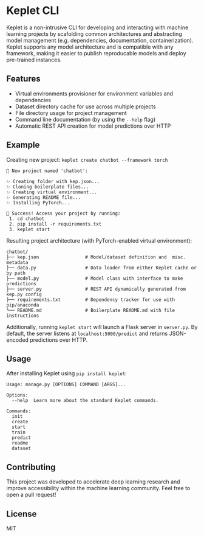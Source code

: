 # Keplet CLI
Keplet is a non-intrusive CLI for developing and interacting with machine learning projects by scafolding common architectures and abstracting model management (e.g. dependencies, documentation, containerization). Keplet supports any model architecture and is compatible with any framework, making it easier to publish reproducable models and deploy pre-trained instances.

## Features
- Virtual environments provisioner for environment variables and dependencies
- Dataset directory cache for use across multiple projects
- File directory usage for project management
- Command line documentation (by using the `--help` flag)
- Automatic REST API creation for model predictions over HTTP

## Example
Creating new project: `keplet create chatbot --framework torch`

```
🤖 New project named 'chatbot':

✨ Creating folder with kep.json...
✨ Cloning boilerplate files...
✨ Creating virtual environment...
✨ Generating README file...
✨ Installing PyTorch...

🤖 Success! Access your project by running:
 1. cd chatbot
 2. pip install -r requirements.txt
 3. keplet start
```

Resulting project architecture (with PyTorch-enabled virtual environment):

    chatbot/
    ├── kep.json                 # Model/dataset definition and  misc. metadata
    ├── data.py                  # Data loader from either Keplet cache or by path
    ├── model.py                 # Model class with interface to make predictions
    ├── server.py                # REST API dynamically generated from kep.py config
    ├── requirements.txt         # Dependency tracker for use with pip/anaconda
    └── README.md                # Boilerplate README.md with file instructions

Additionally, running `keplet start` will launch a Flask server in `server.py`. By default, the server listens at `localhost:5000/predict` and returns JSON-encoded predictions over HTTP.

## Usage
After installing Keplet using `pip install keplet`:

```
Usage: manage.py [OPTIONS] COMMAND [ARGS]...

Options:
  --help  Learn more about the standard Keplet commands.

Commands:
  init
  create
  start
  train
  predict
  readme
  dataset
```

## Contributing
This project was developed to accelerate deep learning research and improve accessibility within the machine learning community. Feel free to open a pull request!

## License
MIT
